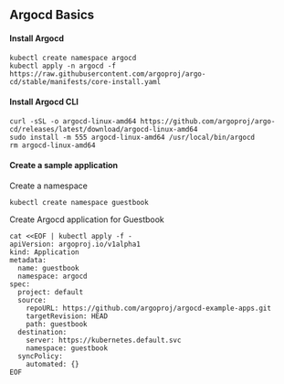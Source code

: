 ## Argocd Basics

#### Install Argocd

```
kubectl create namespace argocd
kubectl apply -n argocd -f https://raw.githubusercontent.com/argoproj/argo-cd/stable/manifests/core-install.yaml
```

#### Install Argocd CLI

```
curl -sSL -o argocd-linux-amd64 https://github.com/argoproj/argo-cd/releases/latest/download/argocd-linux-amd64
sudo install -m 555 argocd-linux-amd64 /usr/local/bin/argocd
rm argocd-linux-amd64
```

#### Create a sample application

Create a namespace

```
kubectl create namespace guestbook
```

Create Argocd application for Guestbook
```
cat <<EOF | kubectl apply -f -
apiVersion: argoproj.io/v1alpha1
kind: Application
metadata:
  name: guestbook
  namespace: argocd
spec:
  project: default
  source:
    repoURL: https://github.com/argoproj/argocd-example-apps.git
    targetRevision: HEAD
    path: guestbook
  destination:
    server: https://kubernetes.default.svc
    namespace: guestbook
  syncPolicy:
    automated: {}
EOF
```
